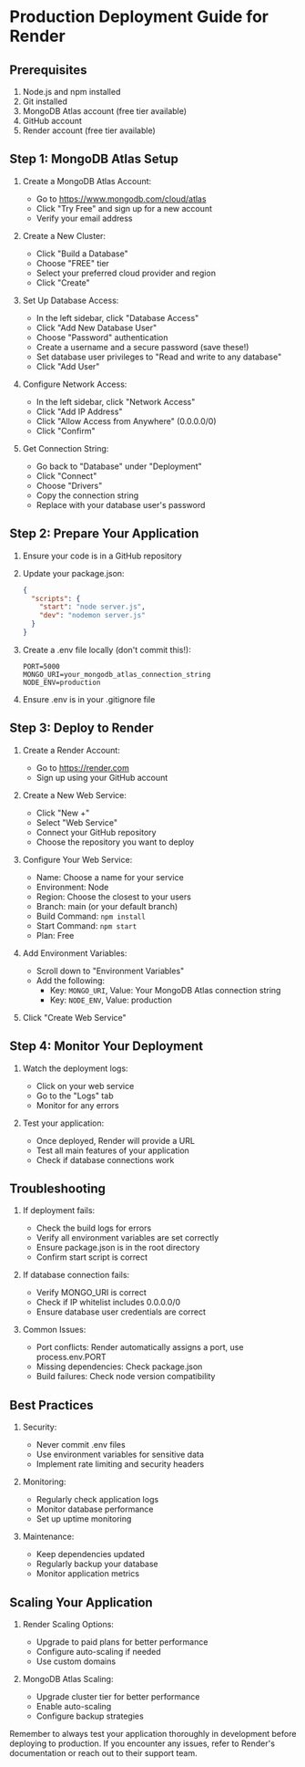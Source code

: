 # Production Deployment Guide for Render

## Prerequisites

1. Node.js and npm installed
2. Git installed
3. MongoDB Atlas account (free tier available)
4. GitHub account
5. Render account (free tier available)

## Step 1: MongoDB Atlas Setup

1. Create a MongoDB Atlas Account:
   - Go to https://www.mongodb.com/cloud/atlas
   - Click "Try Free" and sign up for a new account
   - Verify your email address

2. Create a New Cluster:
   - Click "Build a Database"
   - Choose "FREE" tier
   - Select your preferred cloud provider and region
   - Click "Create"

3. Set Up Database Access:
   - In the left sidebar, click "Database Access"
   - Click "Add New Database User"
   - Choose "Password" authentication
   - Create a username and a secure password (save these!)
   - Set database user privileges to "Read and write to any database"
   - Click "Add User"

4. Configure Network Access:
   - In the left sidebar, click "Network Access"
   - Click "Add IP Address"
   - Click "Allow Access from Anywhere" (0.0.0.0/0)
   - Click "Confirm"

5. Get Connection String:
   - Go back to "Database" under "Deployment"
   - Click "Connect"
   - Choose "Drivers"
   - Copy the connection string
   - Replace <password> with your database user's password

## Step 2: Prepare Your Application

1. Ensure your code is in a GitHub repository

2. Update your package.json:
   ```json
   {
     "scripts": {
       "start": "node server.js",
       "dev": "nodemon server.js"
     }
   }
   ```

3. Create a .env file locally (don't commit this!):
   ```
   PORT=5000
   MONGO_URI=your_mongodb_atlas_connection_string
   NODE_ENV=production
   ```

4. Ensure .env is in your .gitignore file

## Step 3: Deploy to Render

1. Create a Render Account:
   - Go to https://render.com
   - Sign up using your GitHub account

2. Create a New Web Service:
   - Click "New +"
   - Select "Web Service"
   - Connect your GitHub repository
   - Choose the repository you want to deploy

3. Configure Your Web Service:
   - Name: Choose a name for your service
   - Environment: Node
   - Region: Choose the closest to your users
   - Branch: main (or your default branch)
   - Build Command: `npm install`
   - Start Command: `npm start`
   - Plan: Free

4. Add Environment Variables:
   - Scroll down to "Environment Variables"
   - Add the following:
     - Key: `MONGO_URI`, Value: Your MongoDB Atlas connection string
     - Key: `NODE_ENV`, Value: production

5. Click "Create Web Service"

## Step 4: Monitor Your Deployment

1. Watch the deployment logs:
   - Click on your web service
   - Go to the "Logs" tab
   - Monitor for any errors

2. Test your application:
   - Once deployed, Render will provide a URL
   - Test all main features of your application
   - Check if database connections work

## Troubleshooting

1. If deployment fails:
   - Check the build logs for errors
   - Verify all environment variables are set correctly
   - Ensure package.json is in the root directory
   - Confirm start script is correct

2. If database connection fails:
   - Verify MONGO_URI is correct
   - Check if IP whitelist includes 0.0.0.0/0
   - Ensure database user credentials are correct

3. Common Issues:
   - Port conflicts: Render automatically assigns a port, use process.env.PORT
   - Missing dependencies: Check package.json
   - Build failures: Check node version compatibility

## Best Practices

1. Security:
   - Never commit .env files
   - Use environment variables for sensitive data
   - Implement rate limiting and security headers

2. Monitoring:
   - Regularly check application logs
   - Monitor database performance
   - Set up uptime monitoring

3. Maintenance:
   - Keep dependencies updated
   - Regularly backup your database
   - Monitor application metrics

## Scaling Your Application

1. Render Scaling Options:
   - Upgrade to paid plans for better performance
   - Configure auto-scaling if needed
   - Use custom domains

2. MongoDB Atlas Scaling:
   - Upgrade cluster tier for better performance
   - Enable auto-scaling
   - Configure backup strategies

Remember to always test your application thoroughly in development before deploying to production. If you encounter any issues, refer to Render's documentation or reach out to their support team.